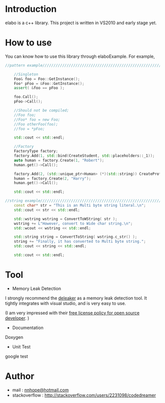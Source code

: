 Introduction
====================

elabo is a c++ library.
This project is written in VS2010 and early stage yet.

How to use
====================

You can know how to use this library through elaboExample.
For example,

```c++
//pattern example/////////////////////////////////////////////////////////////

	//Singleton
	Foo& foo = Foo::GetInstance();
	Foo* pFoo = &Foo::GetInstance();
	assert( &foo == pFoo );

	foo.Call();
	pFoo->Call();

	//Should not be compiled;
	//Foo foo;
	//Foo* foo = new Foo;
	//Foo otherFoo(foo);
	//foo = *pFoo;

	std::cout << std::endl;

    //Factory
    FactoryType factory;
    factory.Add(1, std::bind(CreateStudent, std::placeholders::_1));
    auto human = factory.Create(1, "Robert");
    human.get()->Call();

    factory.Add(2, (std::unique_ptr<Human> (*)(std::string)) CreateProfessor);
    human = factory.Create(2, "Harry");
    human.get()->Call();

    std::cout << std::endl;

//string example///////////////////////////////////////////////////////////////
	const char* str = "This is an Multi byte string literal.\n";
	std::cout << str << std::endl;

	std::wstring wstring = ConvertToWString( str );
	wstring += L"However, convert to Wide char string.\n";
	std::wcout << wstring << std::endl;

	std::string string = ConvertToString( wstring.c_str() );
	string += "Finally, it has converted to Multi byte string.";
	std::cout << string << std::endl;

	std::cout << std::endl;

```


Tool
====================
 - Memory Leak Detection
 
 I strongly recommend the [deleaker](http://www.deleaker.com/) as a memory leak detection tool. 
 It tightly integrates with visual studio, and is very easy to use.
 
 (I am very impressed with their [free license policy for open source developer](https://isocpp.org/blog/2015/01/deleaker-for-free-for-opensource-project-owners). )
 
 - Documentation
 
 Doxygen
 
 - Unit Test
 
 google test

Author
====================

 - mail : nnhope@hotmail.com  
 - stackoverflow : http://stackoverflow.com/users/2231098/codedreamer



